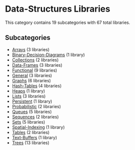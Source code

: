 # Data-Structures Libraries

This category contains 19 subcategories with 67 total libraries.

## Subcategories

- [Arrays](Arrays.md) (3 libraries)
- [Binary-Decision-Diagrams](Binary-Decision-Diagrams.md) (1 library)
- [Collections](Collections.md) (2 libraries)
- [Data-Frames](Data-Frames.md) (3 libraries)
- [Functional](Functional.md) (9 libraries)
- [General](General.md) (3 libraries)
- [Graphs](Graphs.md) (6 libraries)
- [Hash-Tables](Hash-Tables.md) (4 libraries)
- [Heaps](Heaps.md) (1 library)
- [Lists](Lists.md) (3 libraries)
- [Persistent](Persistent.md) (1 library)
- [Probabilistic](Probabilistic.md) (2 libraries)
- [Queues](Queues.md) (5 libraries)
- [Sequences](Sequences.md) (2 libraries)
- [Sets](Sets.md) (5 libraries)
- [Spatial-Indexing](Spatial-Indexing.md) (1 library)
- [Tables](Tables.md) (2 libraries)
- [Text-Buffers](Text-Buffers.md) (1 library)
- [Trees](Trees.md) (13 libraries)

